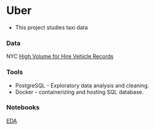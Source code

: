 # Uber
- This project studies taxi data

### Data

NYC [High Volume for Hire Vehicle Records](https://www.nyc.gov/site/tlc/about/tlc-trip-record-data.page)


### Tools
- PostgreSQL - Exploratory data analysis and cleaning.
- Docker - containerizing and hosting SQL database.

### Notebooks
[EDA](./notebooks/02_EDA.ipynb)
